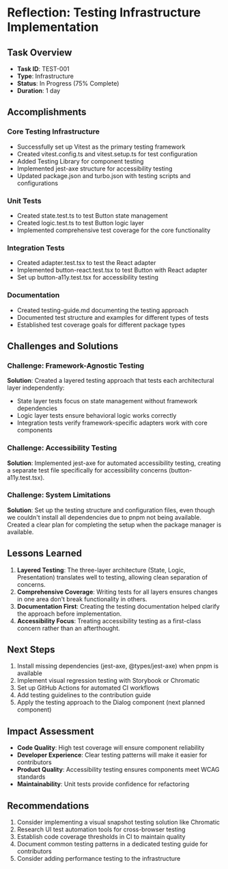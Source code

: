 # Reflection: Testing Infrastructure Implementation

## Task Overview
- **Task ID**: TEST-001
- **Type**: Infrastructure
- **Status**: In Progress (75% Complete)
- **Duration**: 1 day

## Accomplishments

### Core Testing Infrastructure
- Successfully set up Vitest as the primary testing framework
- Created vitest.config.ts and vitest.setup.ts for test configuration
- Added Testing Library for component testing
- Implemented jest-axe structure for accessibility testing
- Updated package.json and turbo.json with testing scripts and configurations

### Unit Tests
- Created state.test.ts to test Button state management
- Created logic.test.ts to test Button logic layer
- Implemented comprehensive test coverage for the core functionality

### Integration Tests
- Created adapter.test.tsx to test the React adapter
- Implemented button-react.test.tsx to test Button with React adapter
- Set up button-a11y.test.tsx for accessibility testing

### Documentation
- Created testing-guide.md documenting the testing approach
- Documented test structure and examples for different types of tests
- Established test coverage goals for different package types

## Challenges and Solutions

### Challenge: Framework-Agnostic Testing
**Solution**: Created a layered testing approach that tests each architectural layer independently:
- State layer tests focus on state management without framework dependencies
- Logic layer tests ensure behavioral logic works correctly
- Integration tests verify framework-specific adapters work with core components

### Challenge: Accessibility Testing
**Solution**: Implemented jest-axe for automated accessibility testing, creating a separate test file specifically for accessibility concerns (button-a11y.test.tsx).

### Challenge: System Limitations
**Solution**: Set up the testing structure and configuration files, even though we couldn't install all dependencies due to pnpm not being available. Created a clear plan for completing the setup when the package manager is available.

## Lessons Learned
1. **Layered Testing**: The three-layer architecture (State, Logic, Presentation) translates well to testing, allowing clean separation of concerns.
2. **Comprehensive Coverage**: Writing tests for all layers ensures changes in one area don't break functionality in others.
3. **Documentation First**: Creating the testing documentation helped clarify the approach before implementation.
4. **Accessibility Focus**: Treating accessibility testing as a first-class concern rather than an afterthought.

## Next Steps
1. Install missing dependencies (jest-axe, @types/jest-axe) when pnpm is available
2. Implement visual regression testing with Storybook or Chromatic
3. Set up GitHub Actions for automated CI workflows
4. Add testing guidelines to the contribution guide
5. Apply the testing approach to the Dialog component (next planned component)

## Impact Assessment
- **Code Quality**: High test coverage will ensure component reliability
- **Developer Experience**: Clear testing patterns will make it easier for contributors
- **Product Quality**: Accessibility testing ensures components meet WCAG standards
- **Maintainability**: Unit tests provide confidence for refactoring

## Recommendations
1. Consider implementing a visual snapshot testing solution like Chromatic
2. Research UI test automation tools for cross-browser testing
3. Establish code coverage thresholds in CI to maintain quality
4. Document common testing patterns in a dedicated testing guide for contributors
5. Consider adding performance testing to the infrastructure 